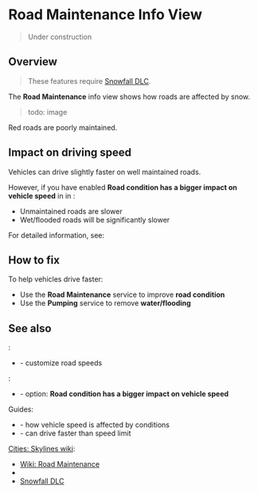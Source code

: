 # Road Maintenance Info View

> Under construction

## Overview

> These features require [Snowfall DLC](https://store.steampowered.com/app/420610/Cities_Skylines__Snowfall/).

The **Road Maintenance** info view shows how roads are affected by snow.

> todo: image

Red roads are poorly maintained.

## Impact on driving speed

Vehicles can drive slightly faster on well maintained roads.

However, if you have enabled **Road condition has a bigger impact on vehicle speed** in [](Gameplay.md) in [](Settings.md):

* Unmaintained roads are slower
* Wet/flooded roads will be significantly slower

For detailed information, see: [](Road-Conditions.md)

## How to fix

To help vehicles drive faster:

* Use the **Road Maintenance** service to improve **road condition**
* Use the **Pumping** service to remove **water/flooding**

## See also

[](Toolbar.md):

* [](Speed-Limits.md) - customize road speeds

[](Settings.md):

* [](Gameplay.md) - option: **Road condition has a bigger impact on vehicle speed**

Guides:

* [](Road-Conditions.md) - how vehicle speed is affected by conditions
* [](Reckless-Drivers.md) - can drive faster than speed limit

[Cities: Skylines wiki](https://skylines.paradoxwikis.com/):

* [Wiki: Road Maintenance](https://skylines.paradoxwikis.com/Roads#Maintenance)
* [](https://skylines.paradoxwikis.com/Info_views#Road_maintenance)
* [Snowfall DLC](https://store.steampowered.com/app/420610/Cities_Skylines__Snowfall/)